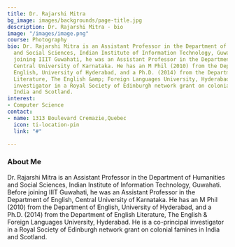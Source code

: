 ```yaml
---
title: Dr. Rajarshi Mitra
bg_image: images/backgrounds/page-title.jpg
description: Dr. Rajarshi Mitra - bio
image: "/images/image.png"
course: Photography
bio: Dr. Rajarshi Mitra is an Assistant Professor in the Department of Humanities
  and Social Sciences, Indian Institute of Information Technology, Guwahati. Before
  joining IIIT Guwahati, he was an Assistant Professor in the Department of English,
  Central University of Karnataka. He has an M Phil (2010) from the Department of
  English, University of Hyderabad, and a Ph.D. (2014) from the Department of English
  Literature, The English &amp; Foreign Languages University, Hyderabad. He is a co-principal
  investigator in a Royal Society of Edinburgh network grant on colonial famines in
  India and Scotland.
interest:
- Computer Science
contact:
- name: 1313 Boulevard Cremazie,Quebec
  icon: ti-location-pin
  link: "#"

---
```

### About Me

Dr. Rajarshi Mitra is an Assistant Professor in the Department of Humanities and Social Sciences, Indian Institute of Information Technology, Guwahati. Before joining IIIT Guwahati, he was an Assistant Professor in the Department of English, Central University of Karnataka. He has an M Phil (2010) from the Department of English, University of Hyderabad, and a Ph.D. (2014) from the Department of English Literature, The English & Foreign Languages University, Hyderabad. He is a co-principal investigator in a Royal Society of Edinburgh network grant on colonial famines in India and Scotland.